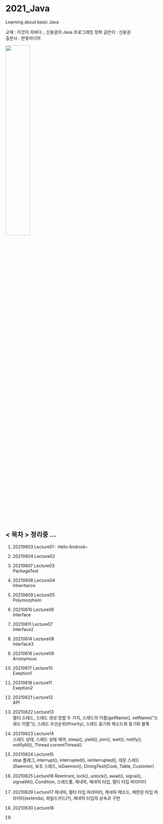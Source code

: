 # 2021_Java
Learning about basic Java   
   
교재 : 이것이 자바다 _ 신용권의 Java 프로그래밍 정복
글쓴이 : 신용권   
출판사 : 한빛미디어   

<img src="https://user-images.githubusercontent.com/84966961/121864993-6fa6d800-cd38-11eb-82ed-16686a536294.png" width="40%">

## < 목차 > 정리중 ...
1. 20210603 Lecture01 : Hello Android~   
	
2. 20210604 Lecture02     
	
3. 20210607 Lecture03    
	PackageTest
4. 20210608 Lecture04   
	Inheritance
5. 20210609 Lecture05   
    Polymorphsim
6. 20210610 Lecture06   
	Interface
7. 20210611 Lecture07   
	Interface2
8. 20210614 Lecture08   
	Interface3
9. 20210616 Lecture09   
	Anonymous
10. 20210617 Lecture10    
	Exeption1
11. 20210618 Lecture11     
	Exeption2
12. 20210621 Lecture12  
	API
13. 20210622 Lecture13    
	멀티 스레드, 스레드 생성 방법 두 가지, 스레드의 이름(getName(), setName("스레드 이름")), 스레드 우선순위(Priority), 스레드 동기화 메소드와 동기화 블록    
14. 20210623 Lecture14  
	스레드 상태, 스레드 상태 제어, sleep(), yield(), join(), wait(), notify(), notifyAll(), Thread.currentThread()    
15. 20210624 Lecture15   
	stop 플래그, interrupt(), interrupted(), isInterrupted(), 데몬 스레드(Daemon), 보조 스레드, isDaemon(), DiningTest(Cook, Table, Customer)  
16. 20210625 Lecture16
	Reentrant, lock(), unlock(), await(), signal(), signalAll(), Condition, 스레드풀, 제네릭, 제네릭 타입, 멀티 타입 파라미터
17. 20210629 Lecture17
	제네릭, 멀티 타입 파라미터, 제네릭 메소드, 제한된 타입 파라미터(extends), 와일드카드(?), 제네릭 타입의 상속과 구현
18. 20210630 Lecture18
	
19. 



